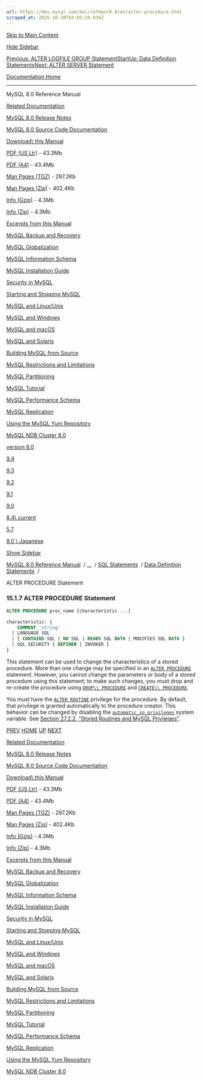```yaml
---
url: https://dev.mysql.com/doc/refman/8.0/en/alter-procedure.html
scraped_at: 2025-10-20T03:05:20.036Z
---
```


[Skip to Main Content](https://dev.mysql.com/doc/refman/8.0/en/alter-procedure.html#main)

[Hide Sidebar](https://dev.mysql.com/doc/refman/8.0/en/alter-procedure.html "Hide Sidebar")

[Previous: ALTER LOGFILE GROUP Statement](https://dev.mysql.com/doc/refman/8.0/en/alter-logfile-group.html "Previous: ALTER LOGFILE GROUP Statement")[Start](https://dev.mysql.com/doc/refman/8.0/en/index.html "Start")[Up: Data Definition Statements](https://dev.mysql.com/doc/refman/8.0/en/sql-data-definition-statements.html "Up: Data Definition Statements")[Next: ALTER SERVER Statement](https://dev.mysql.com/doc/refman/8.0/en/alter-server.html "Next: ALTER SERVER Statement")

[Documentation Home](https://dev.mysql.com/doc/)

* * *

MySQL 8.0 Reference Manual

[Related Documentation](https://dev.mysql.com/doc/refman/8.0/en/alter-procedure.html)

[MySQL 8.0 Release Notes](https://dev.mysql.com/doc/relnotes/mysql/8.0/en/)

[MySQL 8.0 Source Code Documentation](https://dev.mysql.com/doc/dev/mysql-server/latest/)

[Download\\
this Manual](https://dev.mysql.com/doc/refman/8.0/en/alter-procedure.html)

[PDF (US Ltr)](https://downloads.mysql.com/docs/refman-8.0-en.pdf)
\- 43.3Mb

[PDF (A4)](https://downloads.mysql.com/docs/refman-8.0-en.a4.pdf)
\- 43.4Mb

[Man Pages (TGZ)](https://downloads.mysql.com/docs/refman-8.0-en.man-gpl.tar.gz)
\- 297.2Kb

[Man Pages (Zip)](https://downloads.mysql.com/docs/refman-8.0-en.man-gpl.zip)
\- 402.4Kb

[Info (Gzip)](https://downloads.mysql.com/docs/mysql-8.0.info.gz)
\- 4.3Mb

[Info (Zip)](https://downloads.mysql.com/docs/mysql-8.0.info.zip)
\- 4.3Mb

[Excerpts from this Manual](https://dev.mysql.com/doc/refman/8.0/en/alter-procedure.html)

[MySQL Backup and Recovery](https://dev.mysql.com/doc/mysql-backup-excerpt/8.0/en/)

[MySQL Globalization](https://dev.mysql.com/doc/mysql-g11n-excerpt/8.0/en/)

[MySQL Information Schema](https://dev.mysql.com/doc/mysql-infoschema-excerpt/8.0/en/)

[MySQL Installation Guide](https://dev.mysql.com/doc/mysql-installation-excerpt/8.0/en/)

[Security in MySQL](https://dev.mysql.com/doc/mysql-security-excerpt/8.0/en/)

[Starting and Stopping MySQL](https://dev.mysql.com/doc/mysql-startstop-excerpt/8.0/en/)

[MySQL and Linux/Unix](https://dev.mysql.com/doc/mysql-linuxunix-excerpt/8.0/en/)

[MySQL and Windows](https://dev.mysql.com/doc/mysql-windows-excerpt/8.0/en/)

[MySQL and macOS](https://dev.mysql.com/doc/mysql-macos-excerpt/8.0/en/)

[MySQL and Solaris](https://dev.mysql.com/doc/mysql-solaris-excerpt/8.0/en/)

[Building MySQL from Source](https://dev.mysql.com/doc/mysql-sourcebuild-excerpt/8.0/en/)

[MySQL Restrictions and Limitations](https://dev.mysql.com/doc/mysql-reslimits-excerpt/8.0/en/)

[MySQL Partitioning](https://dev.mysql.com/doc/mysql-partitioning-excerpt/8.0/en/)

[MySQL Tutorial](https://dev.mysql.com/doc/mysql-tutorial-excerpt/8.0/en/)

[MySQL Performance Schema](https://dev.mysql.com/doc/mysql-perfschema-excerpt/8.0/en/)

[MySQL Replication](https://dev.mysql.com/doc/mysql-replication-excerpt/8.0/en/)

[Using the MySQL Yum Repository](https://dev.mysql.com/doc/mysql-repo-excerpt/8.0/en/)

[MySQL NDB Cluster 8.0](https://dev.mysql.com/doc/mysql-cluster-excerpt/8.0/en/)

[version 8.0](https://dev.mysql.com/doc/refman/8.0/en/alter-procedure.html)

[9.4](https://dev.mysql.com/doc/refman/9.4/en/alter-procedure.html)

[9.3](https://dev.mysql.com/doc/refman/9.3/en/alter-procedure.html)

[9.2](https://dev.mysql.com/doc/refman/9.2/en/alter-procedure.html)

[9.1](https://dev.mysql.com/doc/refman/9.1/en/alter-procedure.html)

[9.0](https://dev.mysql.com/doc/refman/9.0/en/alter-procedure.html)

[8.4\\
current](https://dev.mysql.com/doc/refman/8.4/en/alter-procedure.html)

[5.7](https://dev.mysql.com/doc/refman/5.7/en/alter-procedure.html)

[8.0 \\
Japanese](https://dev.mysql.com/doc/refman/8.0/ja/alter-procedure.html)

[Show Sidebar](https://dev.mysql.com/doc/refman/8.0/en/alter-procedure.html "Show Sidebar")

[MySQL 8.0 Reference Manual](https://dev.mysql.com/doc/refman/8.0/en/)  /
[...](https://dev.mysql.com/doc/refman/8.0/en/alter-procedure.html)  / [SQL Statements](https://dev.mysql.com/doc/refman/8.0/en/sql-statements.html)  /
[Data Definition Statements](https://dev.mysql.com/doc/refman/8.0/en/sql-data-definition-statements.html)  /

ALTER PROCEDURE Statement


### 15.1.7 ALTER PROCEDURE Statement

```sql
ALTER PROCEDURE proc_name [characteristic ...]

characteristic: {
    COMMENT 'string'
  | LANGUAGE SQL
  | { CONTAINS SQL | NO SQL | READS SQL DATA | MODIFIES SQL DATA }
  | SQL SECURITY { DEFINER | INVOKER }
}
```

This statement can be used to change the characteristics of a
stored procedure. More than one change may be specified in an
[`ALTER PROCEDURE`](https://dev.mysql.com/doc/refman/8.0/en/alter-procedure.html "15.1.7 ALTER PROCEDURE Statement") statement. However,
you cannot change the parameters or body of a stored procedure
using this statement; to make such changes, you must drop and
re-create the procedure using [`DROP\\
      PROCEDURE`](https://dev.mysql.com/doc/refman/8.0/en/drop-procedure.html "15.1.29 DROP PROCEDURE and DROP FUNCTION Statements") and [`CREATE\\
      PROCEDURE`](https://dev.mysql.com/doc/refman/8.0/en/create-procedure.html "15.1.17 CREATE PROCEDURE and CREATE FUNCTION Statements").


You must have the [`ALTER ROUTINE`](https://dev.mysql.com/doc/refman/8.0/en/privileges-provided.html#priv_alter-routine)
privilege for the procedure. By default, that privilege is granted
automatically to the procedure creator. This behavior can be
changed by disabling the
[`automatic_sp_privileges`](https://dev.mysql.com/doc/refman/8.0/en/server-system-variables.html#sysvar_automatic_sp_privileges) system
variable. See [Section 27.2.2, “Stored Routines and MySQL Privileges”](https://dev.mysql.com/doc/refman/8.0/en/stored-routines-privileges.html "27.2.2 Stored Routines and MySQL Privileges").

[PREV](https://dev.mysql.com/doc/refman/8.0/en/alter-logfile-group.html "Previous: ALTER LOGFILE GROUP Statement") [HOME](https://dev.mysql.com/doc/refman/8.0/en/index.html "Start") [UP](https://dev.mysql.com/doc/refman/8.0/en/sql-data-definition-statements.html "Up: Data Definition Statements") [NEXT](https://dev.mysql.com/doc/refman/8.0/en/alter-server.html "Next: ALTER SERVER Statement")

[Related Documentation](https://dev.mysql.com/doc/refman/8.0/en/alter-procedure.html)

[MySQL 8.0 Release Notes](https://dev.mysql.com/doc/relnotes/mysql/8.0/en/)

[MySQL 8.0 Source Code Documentation](https://dev.mysql.com/doc/dev/mysql-server/latest/)

[Download\\
this Manual](https://dev.mysql.com/doc/refman/8.0/en/alter-procedure.html)

[PDF (US Ltr)](https://downloads.mysql.com/docs/refman-8.0-en.pdf)
\- 43.3Mb

[PDF (A4)](https://downloads.mysql.com/docs/refman-8.0-en.a4.pdf)
\- 43.4Mb

[Man Pages (TGZ)](https://downloads.mysql.com/docs/refman-8.0-en.man-gpl.tar.gz)
\- 297.2Kb

[Man Pages (Zip)](https://downloads.mysql.com/docs/refman-8.0-en.man-gpl.zip)
\- 402.4Kb

[Info (Gzip)](https://downloads.mysql.com/docs/mysql-8.0.info.gz)
\- 4.3Mb

[Info (Zip)](https://downloads.mysql.com/docs/mysql-8.0.info.zip)
\- 4.3Mb

[Excerpts from this Manual](https://dev.mysql.com/doc/refman/8.0/en/alter-procedure.html)

[MySQL Backup and Recovery](https://dev.mysql.com/doc/mysql-backup-excerpt/8.0/en/)

[MySQL Globalization](https://dev.mysql.com/doc/mysql-g11n-excerpt/8.0/en/)

[MySQL Information Schema](https://dev.mysql.com/doc/mysql-infoschema-excerpt/8.0/en/)

[MySQL Installation Guide](https://dev.mysql.com/doc/mysql-installation-excerpt/8.0/en/)

[Security in MySQL](https://dev.mysql.com/doc/mysql-security-excerpt/8.0/en/)

[Starting and Stopping MySQL](https://dev.mysql.com/doc/mysql-startstop-excerpt/8.0/en/)

[MySQL and Linux/Unix](https://dev.mysql.com/doc/mysql-linuxunix-excerpt/8.0/en/)

[MySQL and Windows](https://dev.mysql.com/doc/mysql-windows-excerpt/8.0/en/)

[MySQL and macOS](https://dev.mysql.com/doc/mysql-macos-excerpt/8.0/en/)

[MySQL and Solaris](https://dev.mysql.com/doc/mysql-solaris-excerpt/8.0/en/)

[Building MySQL from Source](https://dev.mysql.com/doc/mysql-sourcebuild-excerpt/8.0/en/)

[MySQL Restrictions and Limitations](https://dev.mysql.com/doc/mysql-reslimits-excerpt/8.0/en/)

[MySQL Partitioning](https://dev.mysql.com/doc/mysql-partitioning-excerpt/8.0/en/)

[MySQL Tutorial](https://dev.mysql.com/doc/mysql-tutorial-excerpt/8.0/en/)

[MySQL Performance Schema](https://dev.mysql.com/doc/mysql-perfschema-excerpt/8.0/en/)

[MySQL Replication](https://dev.mysql.com/doc/mysql-replication-excerpt/8.0/en/)

[Using the MySQL Yum Repository](https://dev.mysql.com/doc/mysql-repo-excerpt/8.0/en/)

[MySQL NDB Cluster 8.0](https://dev.mysql.com/doc/mysql-cluster-excerpt/8.0/en/)